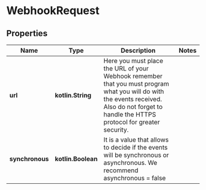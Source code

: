 
# WebhookRequest

## Properties
Name | Type | Description | Notes
------------ | ------------- | ------------- | -------------
**url** | **kotlin.String** | Here you must place the URL of your Webhook remember that you must program what you will do with the events received. Also do not forget to handle the HTTPS protocol for greater security. | 
**synchronous** | **kotlin.Boolean** | It is a value that allows to decide if the events will be synchronous or asynchronous. We recommend asynchronous &#x3D; false | 



